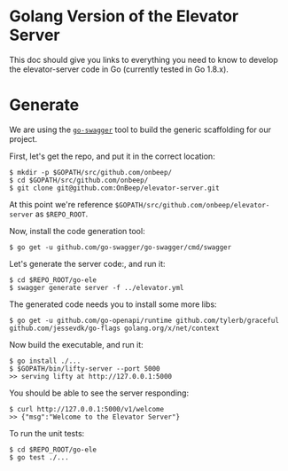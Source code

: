 # Golang Version of the Elevator Server
This doc should give you links to everything you need to know to develop
the elevator-server code in Go (currently tested in Go 1.8.x).

# Generate
We are using the [`go-swagger`](github.com/go-swagger/go-swagger/cmd/swagger)
tool to build the generic scaffolding for our project.

First, let's get the repo, and put it in the correct location:
```
$ mkdir -p $GOPATH/src/github.com/onbeep/
$ cd $GOPATH/src/github.com/onbeep/
$ git clone git@github.com:OnBeep/elevator-server.git
```
At this point we're reference `$GOPATH/src/github.com/onbeep/elevator-server`
as `$REPO_ROOT`.

Now, install the code generation tool:
```
$ go get -u github.com/go-swagger/go-swagger/cmd/swagger
```

Let's generate the server code:, and run it:
```
$ cd $REPO_ROOT/go-ele
$ swagger generate server -f ../elevator.yml
```

The generated code needs you to install some more libs:
```
$ go get -u github.com/go-openapi/runtime github.com/tylerb/graceful github.com/jessevdk/go-flags golang.org/x/net/context
```

Now build the executable, and run it:
```
$ go install ./...
$ $GOPATH/bin/lifty-server --port 5000
>> serving lifty at http://127.0.0.1:5000
```

You should be able to see the server responding:
```
$ curl http://127.0.0.1:5000/v1/welcome
>> {"msg":"Welcome to the Elevator Server"}
```

To run the unit tests:
```
$ cd $REPO_ROOT/go-ele
$ go test ./...
```
